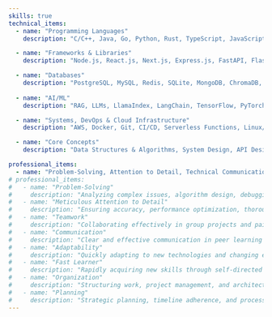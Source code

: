 ```yaml
---
skills: true
technical_items:
  - name: "Programming Languages"
    description: "C/C++, Java, Go, Python, Rust, TypeScript, JavaScript, SQL, Shell (Bash, Zsh)"

  - name: "Frameworks & Libraries"
    description: "Node.js, React.js, Next.js, Express.js, FastAPI, Flask, Celery, Tailwind CSS"

  - name: "Databases"
    description: "PostgreSQL, MySQL, Redis, SQLite, MongoDB, ChromaDB, IsarDB"
  
  - name: "AI/ML"
    description: "RAG, LLMs, LlamaIndex, LangChain, TensorFlow, PyTorch, YOLO"

  - name: "Systems, DevOps & Cloud Infrastructure"
    description: "AWS, Docker, Git, CI/CD, Serverless Functions, Linux/Unix, Microservices, GDB, Valgrind"

  - name: "Core Concepts"
    description: "Data Structures & Algorithms, System Design, API Design, OOP, Concurrency, Caching, Scalability"

professional_items:
  - name: "Problem-Solving, Attention to Detail, Technical Communication, Cross-Functional Collaboration, Adaptability, Initiative, Critical Thinking, Peer Mentorship"
# professional_items:
#   - name: "Problem-Solving"
#     description: "Analyzing complex issues, algorithm design, debugging, and optimization."
#   - name: "Meticulous Attention to Detail"
#     description: "Ensuring accuracy, performance optimization, thorough testing, and documentation."
#   - name: "Teamwork"
#     description: "Collaborating effectively in group projects and pair programming."
#   - name: "Communication"
#     description: "Clear and effective communication in peer learning and cross-functional settings."
#   - name: "Adaptability"
#     description: "Quickly adapting to new technologies and changing environments."
#   - name: "Fast Learner"
#     description: "Rapidly acquiring new skills through self-directed learning."
#   - name: "Organization"
#     description: "Structuring work, project management, and architecture design."
#   - name: "Planning"
#     description: "Strategic planning, timeline adherence, and process documentation."
---
```

